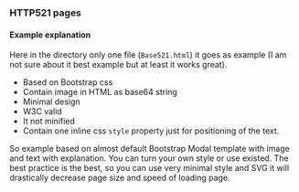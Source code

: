 ### HTTP521 pages

#### Example explanation
Here in the directory only one file (`Base521.html`)
it goes as example (I am not sure about it best example but at least it works great).
* Based on Bootstrap css
* Contain image in HTML as base64 string
* Minimal design
* W3C valid
* It not minified
* Contain one inline css `style` property just for positioning of the text.

So example based on almost default Bootstrap Modal template with image and text with explanation.
You can turn your own style or use existed. The best practice is the best, so you can use very minimal style and SVG it will drastically decrease page size and speed of loading page.
